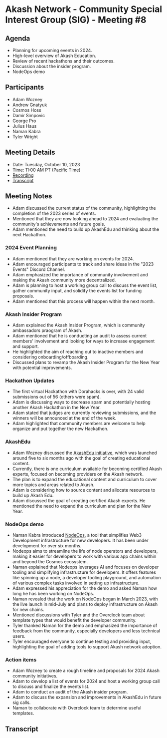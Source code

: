 # Akash Network - Community Special Interest Group (SIG) - Meeting #8

## Agenda
- Planning for upcoming events in 2024.
- High-level overview of Akash Education.
- Review of recent hackathons and their outcomes.
- Discussion about the insider program.
- NodeOps demo

## Participants
- Adam Wozney 
- Andrew Gnatyuk 
- Cosmos Hoss
- Damir Simpovic
- George Pro 
- Julius Haus
- Naman Kabra
- Tyler Wright

## Meeting Details
- Date: Tuesday, October 10, 2023
- Time: 11:00 AM PT (Pacific Time)
- [Recording]()
- [Transcript](#Transcript)

## Meeting Notes
- Adam discussed the current status of the community, highlighting the completion of the 2023 series of events.
- Mentioned that they are now looking ahead to 2024 and evaluating the community's achievements and future goals.
- Adam mentioned the need to build up AkashEdu and thinking about the next Hackathon.
### 2024 Event Planning
- Adam mentioned that they are working on events for 2024.
- Adam encouraged participants to track and share ideas in the "2023 Events" Discord Channel.
- Adam emphasized the importance of community involvement and making the Akash community more decentralized.
- Adam is planning to host a working group call to discuss the event list, gather community input, and solidify the events list for funding proposals.
- Adam mentioned that this process will happen within the next month.
### Akash Insider Program
- Adam explained the Akash Insider Program, which is community ambassadors praogram of Akash.
- Adam mentioned that he is conducting an audit to assess current members' involvement and looking for ways to increase engagement and support.
- He highlighted the aim of reaching out to inactive members and considering onboarding/offboarding.
- Discussed plans to revamp the Akash Insider Program for the New Year with potential improvements.
### Hackathon Updates
- The first virtual Hackathon with Dorahacks is over, with 24 valid submissions out of 56 (others were spam).
- Adam is discussing ways to decrease spam and potentially hosting another Akash Hackathon in the New Year.
- Adam stated that judges are currently reviewing submissions, and the winners will be announced at the end of the week.
- Adam highlighted that community members are welcome to help organize and put together the new Hackathon.
### AkashEdu
- Adam Wozney discussed the [AkashEdu initiative](https://akashedu.omniflix.tv/), which was launched around five to six months ago with the goal of creating educational content.
- Currently, there is one curriculum available for becoming certified Akash experts, focused on becoming providers on the Akash network.
- The plan is to expand the educational content and curriculum to cover more topics and areas related to Akash.
- Adam is considering how to source content and allocate resources to build up Akash Edu.
- Adam discussed the goal of creating certified Akash experts. He mentioned the need to expand the curriculum and plan for the New Year.
### NodeOps demo
- Naman Kabra introduced [NodeOps](https://akash.nodeops.xyz/), a tool that simplifies Web3 Development infrastructure for new developers. It has been under development for over six months.
- Nodeops aims to streamline the life of node operators and developers, making it easier for developers to work with various app chains within and beyond the Cosmos ecosystem.
- Naman explained that Nodeops leverages AI and focuses on developer tooling and simplifying infrastructure for developers. It offers features like spinning up a node, a developer tooling playground, and automation of various complex tasks involved in setting up infrastructure.
- Adam expressed his appreciation for the demo and asked Naman how long he has been working on NodeOps.
- Naman revealed that the work on NodeOps began in March 2023, with the live launch in mid-July and plans to deploy infrastructure on Akash for new chains.
- Mentioned discussions with Tyler and the Overclock team about template types that would benefit the developer community.
- Tyler thanked Naman for the demo and emphasized the importance of feedback from the community, especially developers and less technical users. 
- Tyler encouraged everyone to continue testing and providing input, highlighting the goal of adding tools to support Akash network adoption.
### Action items
- Adam Wozney to create a rough timeline and proposals for 2024 Akash community initiatives.
- Adam to develop a list of events for 2024 and host a working group call to discuss and finalize the events list.
- Adam to conduct an audit of the Akash insider program.
- Adam to discuss the expansion and improvements in AkashEdu in future sig calls.
- Naman to collaborate with Overclock team to determine useful templates.
  
## Transcript








